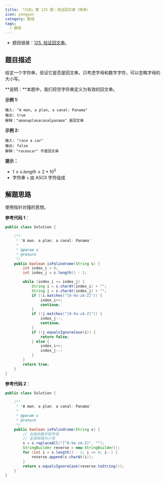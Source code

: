 ```yaml
---
title: 「力扣」第 125 题：验证回文串（简单）
icon: yongyan
category: 数组
tags:
  - 数组
---
```


+ 题目链接：[125. 验证回文串](https://leetcode-cn.com/problems/valid-palindrome)。

## 题目描述

给定一个字符串，验证它是否是回文串，只考虑字母和数字字符，可以忽略字母的大小写。

**说明：**本题中，我们将空字符串定义为有效的回文串。

**示例 1:**

```
输入: "A man, a plan, a canal: Panama"
输出: true
解释："amanaplanacanalpanama" 是回文串
```

**示例 2:**

```
输入: "race a car"
输出: false
解释："raceacar" 不是回文串
```

**提示：**

- $1 \le s.length \le 2 * 10^5$
- 字符串 `s` 由 ASCII 字符组成

## 解题思路

使用指针对撞的思想。

**参考代码 1**：


```java
public class Solution {

    /**
     * "A man, a plan, a canal: Panama"
     *
     * @param s
     * @return
     */
    public boolean isPalindrome(String s) {
        int index_i = 0;
        int index_j = s.length() - 1;

        while (index_i <= index_j) {
            String i = s.charAt(index_i) + "";
            String j = s.charAt(index_j) + "";
            if (!i.matches("[0-9a-zA-Z]")) {
                index_i++;
                continue;
            }
            if (!j.matches("[0-9a-zA-Z]")) {
                index_j--;
                continue;
            }
            if (!j.equalsIgnoreCase(i)) {
                return false;
            } else {
                index_i++;
                index_j--;
            }
        }
        return true;
    }
}
```

**参考代码 2**：

```java
public class Solution {

    /**
     * "A man, a plan, a canal: Panama"
     *
     * @param s
     * @return
     */
    public boolean isPalindrome(String s) {
        // 去掉非数字和字母
        // 全部转换为小写
        s = s.replaceAll("[^0-9a-zA-Z]", "");
        StringBuilder reverse = new StringBuilder();
        for (int i = s.length() - 1; i >= 0; i--) {
            reverse.append(s.charAt(i));
        }
        return s.equalsIgnoreCase(reverse.toString());
    }
}
```

